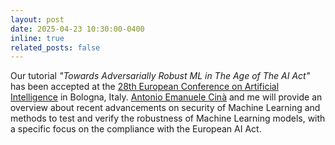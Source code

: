 ```yaml
---
layout: post
date: 2025-04-23 10:30:00-0400
inline: true
related_posts: false
---
```


Our tutorial _"Towards Adversarially Robust ML in The Age of The AI Act"_ has been accepted at the [28th European Conference on Artificial Intelligence](https://ecai2025.org/) in Bologna, Italy. [Antonio Emanuele Cinà](https://cinofix.github.io/) and me will provide an overview about recent advancements on security of Machine Learning and methods to test and verify the robustness of Machine Learning models, with a specific focus on the compliance with the European AI Act.
